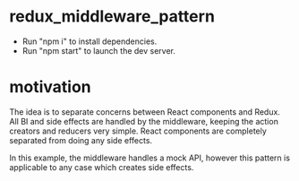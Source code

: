 # redux_middleware_pattern

- Run "npm i" to install dependencies.
- Run "npm start" to launch the dev server.

# motivation
The idea is to separate concerns between React components and Redux. All BI and side effects are handled by the middleware, keeping the action creators and reducers very simple. React components are completely separated from doing any side effects.

In this example, the middleware handles a mock API, however this pattern is applicable to any case which creates side effects.


